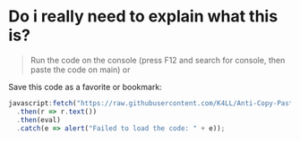 # Do i really need to explain what this is?
> Run the code on the console (press F12 and search for console, then paste the code on main) or

Save this code as a favorite or bookmark:
``` javascript
javascript:fetch("https://raw.githubusercontent.com/K4LL/Anti-Copy-Paste-Blocker/refs/heads/main/main.js")
  .then(r => r.text())
  .then(eval)
  .catch(e => alert("Failed to load the code: " + e));
```
